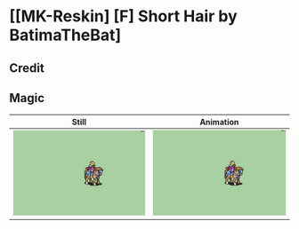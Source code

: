 # [\[MK-Reskin\] \[F\] Short Hair by BatimaTheBat]

## Credit


	
## Magic

| Still | Animation |
| :---: | :-------: |
| ![Magic still](./Magic_000.png) | ![Magic animation](./Magic.gif) |
